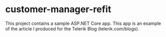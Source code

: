 # customer-manager-refit
This project contains a sample ASP.NET Core app. This app is an example of the article I produced for the Telerik Blog (telerik.com/blogs).
